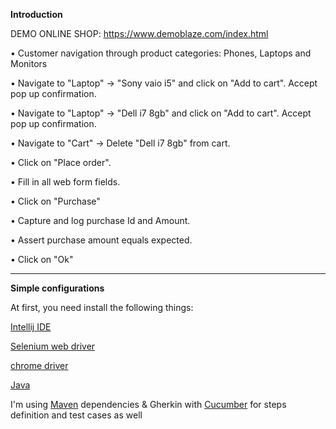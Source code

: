 **Introduction**

DEMO ONLINE SHOP: https://www.demoblaze.com/index.html

• Customer navigation through product categories: Phones, Laptops and Monitors

• Navigate to "Laptop" → "Sony vaio i5" and click on "Add to cart". Accept pop up confirmation.

• Navigate to "Laptop" → "Dell i7 8gb" and click on "Add to cart". Accept pop up confirmation.

• Navigate to "Cart" → Delete "Dell i7 8gb" from cart.

• Click on "Place order".

• Fill in all web form fields.

• Click on "Purchase"

• Capture and log purchase Id and Amount.

• Assert purchase amount equals expected.

• Click on "Ok"

****

**Simple configurations**

At first, you need install the following things:

[Intellij IDE](https://www.jetbrains.com/es-es/idea/download/#section=linux)

[Selenium web driver](https://www.selenium.dev/downloads/)

[chrome driver](https://chromedriver.chromium.org/)

[Java](https://www.oracle.com/java/technologies/downloads/#java11)

I'm using [Maven](https://mvnrepository.com/) dependencies & Gherkin with [Cucumber](https://cucumber.io/docs/cucumber/) for steps definition and test cases as well

